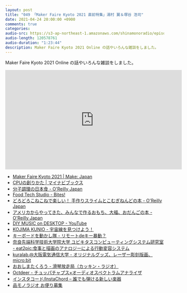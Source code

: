 ```yaml
---
layout: post
title: "049 「Maker Faire Kyoto 2021 直前特集」湯村 翼＆塚谷 浩司"
date: 2021-04-24 20:00:00 +0900
comments: true
categories:
audio-src: https://s3-ap-northeast-1.amazonaws.com/shinamonoradio/episodes/049.mp3
audio-length: 120578761 
audio-duration: "1:23:44"
description: Maker Faire Kyoto 2021 Online の話やいろんな雑談をしました。
---
```

Maker Faire Kyoto 2021 Online の話やいろんな雑談をしました。

<iframe width="560" height="315" src="https://www.youtube.com/embed/yXGNUlI7nT4" frameborder="0" allowfullscreen></iframe>

- [Maker Faire Kyoto 2021 | Make: Japan](https://makezine.jp/event/mfk2021/)
- [CPUの創りかた | マイナビブックス](https://book.mynavi.jp/ec/products/detail/id=22065)
- [分子調理の日本食 - O'Reilly Japan](https://www.oreilly.co.jp/books/9784873119489/)
- [Food Tech Studio - Bites!](https://www.foodtech.studio/?lang=ja)
- [どろどろこねこねで楽しい！ 手作りスライムとこむぎねんどの本 - O'Reilly Japan](https://www.oreilly.co.jp/books/9784873118987/)
- [アメリカからやってきた、みんなで作るおもち、大福、おだんごの本 - O'Reilly Japan](https://www.oreilly.co.jp/books/9784873119441/)
- [DIY MUSIC on DESKTOP - YouTube](https://www.youtube.com/watch?v=viIktfY17sk)
- [KOJIMA KUNIO - 宇宙線を見つけよう！](https://makezine.jp/event/makers-mfk2021/m0025/)
- [キーボードを動かし隊 - リモートdeキー暴動？](https://makezine.jp/event/makers-mfk2021/m0036/)
- [奈良先端科学技術大学院大学 ユビキタスコンピューティングシステム研究室 - eat2pic:食事と描画のアナロジーによる行動変容システム](https://makezine.jp/event/makers-mfk2021/m0032/)
- [kuralab.@大阪電気通信大学 - オリジナルグッズ、レーザー彫刻版画、micro:bit](https://makezine.jp/event/makers-mfk2021/m0020/)
- [おおしまたくろう - 滑琴放走局（カッキン・ラジオ）](https://makezine.jp/event/makers-mfk2021/m0045/)
- [Octdeer - チュッパチャプス×オーディオスペクトラムアナライザ](https://makezine.jp/event/makers-mfk2021/m0007/)
- [インスタコード/InstaChord – 誰でも弾ける新しい楽器](https://instachord.com/)
- [品モノラジオ お便り募集](https://forms.gle/h3owCmaQaX9wUtqM7)
